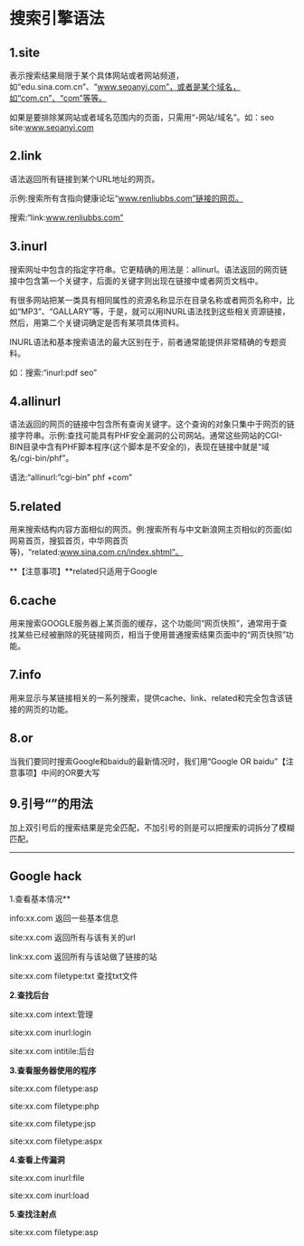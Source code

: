 # 搜索引擎语法

## **1.site**

表示搜索结果局限于某个具体网站或者网站频道，如“edu.sina.com.cn”、“www.seoanyi.com”，或者是某个域名，如“com.cn”、“com”等等。

如果是要排除某网站或者域名范围内的页面，只需用“-网站/域名”。如：seo site:www.seoanyi.com



## **2.link**

语法返回所有链接到某个URL地址的网页。

示例:搜索所有含指向健康论坛“www.renliubbs.com”链接的网页。

搜索:“link:www.renliubbs.com”



## **3.inurl**

搜索网址中包含的指定字符串。它更精确的用法是：allinurl。语法返回的网页链接中包含第一个关键字，后面的关键字则出现在链接中或者网页文档中。

有很多网站把某一类具有相同属性的资源名称显示在目录名称或者网页名称中，比如“MP3”、“GALLARY”等，于是，就可以用INURL语法找到这些相关资源链接，然后，用第二个关键词确定是否有某项具体资料。

INURL语法和基本搜索语法的最大区别在于，前者通常能提供非常精确的专题资料。

如：搜索:“inurl:pdf seo”



## **4.allinurl**

语法返回的网页的链接中包含所有查询关键字。这个查询的对象只集中于网页的链接字符串。示例:查找可能具有PHF安全漏洞的公司网站。通常这些网站的CGI-BIN目录中含有PHF脚本程序(这个脚本是不安全的)，表现在链接中就是“域名/cgi-bin/phf”。

语法:“allinurl:”cgi-bin” phf +com”



## **5.related**

用来搜索结构内容方面相似的网页。例:搜索所有与中文新浪网主页相似的页面(如网易首页，搜狐首页，中华网首页等)，“related:www.sina.com.cn/index.shtml”。

**【注意事项】**related只适用于Google



## **6.cache**

用来搜索GOOGLE服务器上某页面的缓存，这个功能同“网页快照”，通常用于查找某些已经被删除的死链接网页，相当于使用普通搜索结果页面中的“网页快照”功能。



## **7.info**

用来显示与某链接相关的一系列搜索，提供cache、link、related和完全包含该链接的网页的功能。



## **8.or**

当我们要同时搜索Google和baidu的最新情况时，我们用“Google OR baidu”【注意事项】中间的OR要大写



## **9.引号“”的用法**

加上双引号后的搜索结果是完全匹配，不加引号的则是可以把搜索的词拆分了模糊匹配。

---

## **Google hack**

1.查看基本情况**

info:xx.com   返回一些基本信息

site:xx.com   返回所有与该有关的url

link:xx.com   返回所有与该站做了链接的站

site:xx.com filetype:txt   查找txt文件



**2.查找后台**

site:xx.com intext:管理

site:xx.com inurl:login

site:xx.com intitile:后台



**3.查看服务器使用的程序**

site:xx.com filetype:asp

site:xx.com filetype:php

site:xx.com filetype:jsp

site:xx.com filetype:aspx



**4.查看上传漏洞**

site:xx.com inurl:file

site:xx.com inurl:load



**5.查找注射点**

site:xx.com filetype:asp